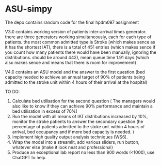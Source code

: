 # ASU-simpy
The depo contains random code for the final hpdm097 assignment
      
V3.0 contains working version of patients inter-arrival times generator. there are three generators working simultaneously, each for each type of patients. the most common admitted type is Stroke (which makes sence as it has the shortest IAT), there is a total of 451 entries (which makes sence if you count how many patients there would have been manually, ignoring the distributions. should be around 442), mean queue time 1.91 days (which also makes sence and means that there is room for improvement)

V4.0 contains an ASU model and the answer to the first question (bed capacity needed to achieve an annual target of 90% of patients being admitted to the stroke unit within 4 hours of their arrival at the hospital)

TO DO:
1) Calculate bed utilisation for the second question ( The managers would also like to know if they can achieve 90% performance and maintain a bed utilisation in excess of 70%)
2) Run the model with all means of IAT distributions increased by 10%, monitor the stroke patients to answer the secondary question (he percentage of patients admitted to the stoke unit within 4 hours of arrival, bed occupancy and if more bed capacity is needed. )
3) Implement high quality output analysis techniques (WS6).
4) Wrap the model into a streamlit, add various sliders, run button, whatever else (make it look neat and professional)
5) Produce an exceptional lab report no less than 900 words (<1000), use ChatGPT to help.
